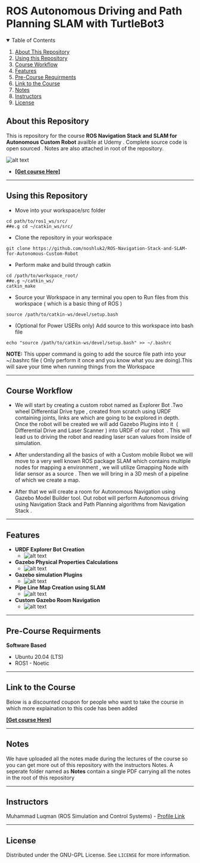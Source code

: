 # ROS Autonomous Driving and Path Planning SLAM with TurtleBot3

<details open="open">
  <summary>Table of Contents</summary>
  <ol>
    <li><a href="#About-this-Repository">About This Repository</a></li>
    <li><a href="#Using-this-Repository">Using this Repository</a></li>
    <li><a href="#Course-Workflow">Course Workflow</a></li>
    <li><a href="#Features">Features</a></li>
    <li><a href="#Pre-Course-Requirments">Pre-Course Requirments</a></li>
    <li><a href="#Link-to-the-Course">Link to the Course</a></li>
    <li><a href="#Notes">Notes</a></li>
    <li><a href="#Instructors">Instructors</a></li>
    <li><a href="#License">License</a></li>
  </ol>
</details>

## About this Repository
This is repository for the course **ROS Navigation Stack and SLAM for Autonomous Custom Robot** availble at Udemy . Complete source code is open sourced . Notes are also attached in root of the repository.

 ![alt text](https://github.com/noshluk2/ROS-Navigation-Stack-and-SLAM-for-Autonomous-Custom-Robot/blob/master/Image_resources/main_cover.png)
- **[[Get course Here]](https://www.udemy.com/course/robotics-with-ros-build-custom-robots-from-scratch/?couponCode=GITHUB_)**
----
## Using this Repository
* Move into your workspace/src folder
 ```
 cd path/to/ros1_ws/src/
##e.g cd ~/catkin_ws/src/
  ```
* Clone the repository in your workspace
```
git clone https://github.com/noshluk2/ROS-Navigation-Stack-and-SLAM-for-Autonomous-Custom-Robot
```


* Perform make and build through catkin
 ```
 cd /path/to/workspace_root/
 ##e.g ~/catkin_ws/
 catkin_make
 ```
 
* Source your Workspace in any terminal you open to Run files from this workspace ( which is a basic thing of ROS )
```
source /path/to/catkin-ws/devel/setup.bash
```
- (Optional for Power USERs only) Add source to this workspace into bash file
 ```
echo "source /path/to/catkin-ws/devel/setup.bash" >> ~/.bashrc
 ```
  **NOTE:** This upper command is going to add the source file path into your ~/.bashrc file ( Only perform it once and you know what you are doing).This will save your time when running things from the Workspace

----
## Course Workflow
- We will start by creating a custom robot named as Explorer Bot .Two wheel Differential Drive type , created from scratch using URDF containing joints, links are which are going to be explored in depth. Once the robot will be created we will add Gazebo Plugins into it  ( Differential Drive and Laser Scanner ) into URDF of our robot  . This will lead us to driving the robot and reading laser scan values from inside of simulation.

- After understanding all the basics of with a Custom mobile Robot we will move to a very well known ROS package SLAM  which contains multiple nodes for mapping a environment , we will utilize Gmapping Node with lidar sensor as a source . Then we will bring in a 3D mesh of a pipeline of which we create a map.

- After that we will create a room for Autonomous Navigation using Gazebo Model Builder tool. Out robot will perform Autonomous driving using Navigation Stack and Path Planning algorithms from Navigation Stack .




---
## Features
* **URDF Explorer Bot Creation** 
  -  ![alt text](https://github.com/noshluk2/ROS-Navigation-Stack-and-SLAM-for-Autonomous-Custom-Robot/blob/master/Image_resources/urdf_bot_creation.gif)
* **Gazebo Physical Properties Calculations** 
  -  ![alt text](https://github.com/noshluk2/ROS-Navigation-Stack-and-SLAM-for-Autonomous-Custom-Robot/blob/master/Image_resources/gazebo_physicalProperties.gif)
* **Gazebo simulation Plugins** 
  -  ![alt text](https://github.com/noshluk2/ROS-Navigation-Stack-and-SLAM-for-Autonomous-Custom-Robot/blob/master/Image_resources/Simulating_plugins.gif)
* **Pipe Line Map Creation using SLAM** 
  -  ![alt text](https://github.com/noshluk2/ROS-Navigation-Stack-and-SLAM-for-Autonomous-Custom-Robot/blob/master/Image_resources/PipeLine_mapping.gif)
* **Custom Gazebo Room Navigation**
  - ![alt text](https://github.com/noshluk2/ROS-Navigation-Stack-and-SLAM-for-Autonomous-Custom-Robot/blob/master/Image_resources/room_navigation.gif)



----
## Pre-Course Requirments 

**Software Based**
* Ubuntu 20.04 (LTS)
* ROS1 - Noetic
---
## Link to the Course
Below is a discounted coupon for people who want to take the course in which more explaination to this code has been added

**[[Get course Here]](https://www.udemy.com/course/robotics-with-ros-build-custom-robots-from-scratch/?couponCode=GITHUB_)**

----
## Notes
 We have uploaded all the notes made during the lectures of the course so you can get more out of this repository with the instructors Notes. A seperate folder named as **Notes** contain a single PDF carrying all the notes in the root of this repository

----

## Instructors

Muhammad Luqman (ROS Simulation and Control Systems) - [Profile Link](https://www.linkedin.com/in/muhammad-luqman-9b227a11b/)  

----
## License

Distributed under the GNU-GPL License. See `LICENSE` for more information.

